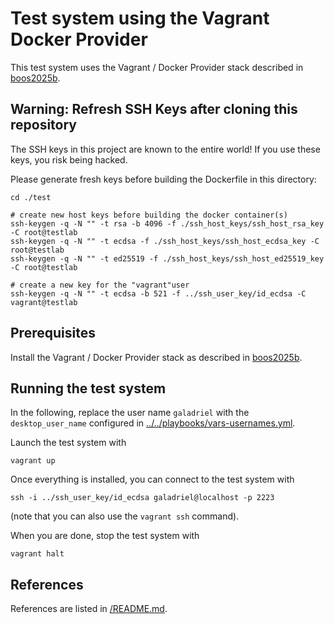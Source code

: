 # Test system using the Vagrant Docker Provider

This test system uses the Vagrant / Docker Provider stack described in
[boos2025b](../README.md#references).

## Warning: Refresh SSH Keys after cloning this repository

The SSH keys in this project are known to the entire world! If you use these
keys, you risk being hacked.

Please generate fresh keys before building the Dockerfile in this directory:

```shell
cd ./test

# create new host keys before building the docker container(s)
ssh-keygen -q -N "" -t rsa -b 4096 -f ./ssh_host_keys/ssh_host_rsa_key -C root@testlab
ssh-keygen -q -N "" -t ecdsa -f ./ssh_host_keys/ssh_host_ecdsa_key -C root@testlab
ssh-keygen -q -N "" -t ed25519 -f ./ssh_host_keys/ssh_host_ed25519_key -C root@testlab

# create a new key for the "vagrant"user
ssh-keygen -q -N "" -t ecdsa -b 521 -f ../ssh_user_key/id_ecdsa -C vagrant@testlab
```

## Prerequisites

Install the Vagrant / Docker Provider stack as described in
[boos2025b](../../README.md#references).

## Running the test system

In the following, replace the user name `galadriel` with the `desktop_user_name`
configured in
[../../playbooks/vars-usernames.yml](../../playbooks/vars-usernames.yml).

Launch the test system with

```shell
vagrant up
```

Once everything is installed, you can connect to the test system with

```shell
ssh -i ../ssh_user_key/id_ecdsa galadriel@localhost -p 2223
```

(note that you can also use the `vagrant ssh` command).

When you are done, stop the test system with

```shell
vagrant halt
```

## References

References are listed in [/README.md](../../README.md#references).

